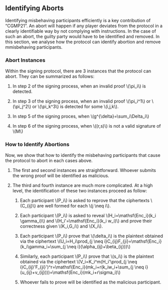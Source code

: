 ## Identifying Aborts

Identifying misbehaving participants efficiently is a key contribution of “CGMP21”. An abort will happen if any player deviates from the protocol in a clearly identifiable way by not complying with instructions. In the case of such an abort, the guilty party would have to be identified and removed. In this section, we analyse how the protocol can identify abortion and remove mmisbehaving participants.

### Abort Instances
Within the signing protocol, there are 3 instances that the protocol can abort. They can be summarized as follows:

1. In step 2 of the signing process, when an invalid proof \\(\pi_i\\) is detected.

2. In step 3 of the signing process, when an invalid proof \\(\pi_i^1\\) or \\(\pi_j^2\\) or \\(\pi_k^3\\) is detected for some \\(i,j,k\\).

3. In step 5 of the signing proces, when \\(g^{\delta}=\sum_i\Delta_i\\)

4. In step 6 of the signing process, when \\((r,s)\\) is not a valid signature of \\(M\\)

### How to Identify Abortions

Now, we show that how to identify the misbehaving participants that cause the protocol to abort in each cases above.

1. The first and second instances are straightforward. Whoever submits the wrong proof will be identified as malicious.

2. The third and fourth instance are much more complicated. At a high level, the identification of these two instances proceed as follow:

    1. Each participant \\(P_i\\) is asked to reprove that the ciphertexts \\(C_{ij}\\) are well formed for each \\(j \neq i\\). 
 
    2. Each participant \\(P_i\\) is asked to reveal \\(H_i=\mathsf{Enc_i}(k_i \gamma_i)\\) and \\(H_i'=\mathsf{Enc_i}(k_i w_i)\\) and prove their correctness given \\(K_i,G_i\\) and \\(X_i\\).

    3. Each participant \\(P_i\\) prove that \\(\delta_i\\) is the plaintext obtained via the ciphertext \\(U_i=H_i\prod_{j \neq i}C_{ij}F_{ji}=\mathsf{Enc_i}(k_i\gamma_i+\sum_{j \neq i}(\alpha_{ij}+\beta_{ij}))\\)
    
    4. Similarly, each participant \\(P_i\\) prove that \\(s_i\\) is the plaintext obtained via the ciphertext \\(V_i=K_i^m(H_i'\prod_{j \neq i}C_{ij}'F_{ji}')^r=\mathsf{Enc_i}(mk_i+r(k_iw_i+\sum_{j \neq i}(u_{ij}+v_{ij})))=\mathsf{Enc_i}(mk_i+r\sigma_i)\\)
    5. Whoever fails to prove will be identified as the malicious participant.